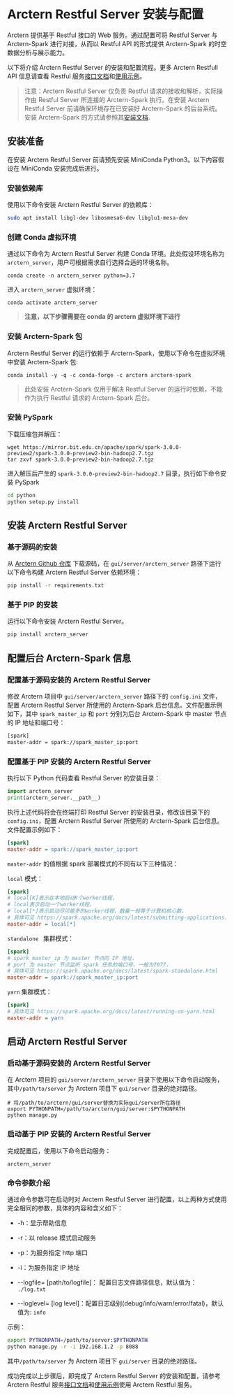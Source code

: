 # Arctern Restful Server 安装与配置

Arctern 提供基于 Restful 接口的 Web 服务。通过配置可将 Restful Server 与 Arctern-Spark 进行对接，从而以 Restful API 的形式提供 Arctern-Spark 的时空数据分析与展示能力。

以下将介绍 Arctern Restful Server 的安装和配置流程。更多 Arctern Restfull API 信息请查看 Restful 服务[接口文档](./api/api.html)和[使用示例](./restful_quick_start.md)。

> 注意：Arctern Restful Server 仅负责 Restful 请求的接收和解析，实际操作由 Restful Server 所连接的 Arctern-Spark 执行。在安装 Arctern Restful Server 前请确保环境存在已安装好 Arctern-Spark 的后台系统。安装 Arctern-Spark 的方式请参照其[安装文档](../spark/installation_and_deployment/installation_and_deployment.html).

## 安装准备

在安装 Arctern Restful Server 前请预先安装 MiniConda Python3。以下内容假设在 MiniConda 安装完成后进行。

### 安装依赖库

使用以下命令安装 Arctern Restful Server 的依赖库：
```bash
sudo apt install libgl-dev libosmesa6-dev libglu1-mesa-dev
```

### 创建 Conda 虚拟环境

通过以下命令为 Arctern Restful Server 构建 Conda 环境。此处假设环境名称为 `arctern_server`，用户可根据需求自行选择合适的环境名称。

```shell
conda create -n arctern_server python=3.7
```

进入 `arctern_server` 虚拟环境：
```shell
conda activate arctern_server
```

> **注意，以下步骤需要在 conda 的 arctern 虚拟环境下进行**

### 安装 Arctern-Spark 包

Arctern Restful Server 的运行依赖于 Arctern-Spark，使用以下命令在虚拟环境中安装 Arctern-Spark 包:

```shell
conda install -y -q -c conda-forge -c arctern arctern-spark
```

> 此处安装 Arctern-Spark 仅用于解决 Restful Server 的运行时依赖，不能作为执行 Restful 请求的 Arctern-Spark 后台。

### 安装 PySpark

下载压缩包并解压：

```shell
wget https://mirror.bit.edu.cn/apache/spark/spark-3.0.0-preview2/spark-3.0.0-preview2-bin-hadoop2.7.tgz
tar zxvf spark-3.0.0-preview2-bin-hadoop2.7.tgz
```

进入解压后产生的 `spark-3.0.0-preview2-bin-hadoop2.7` 目录，执行如下命令安装 PySpark

```bash
cd python
python setup.py install
```

## 安装 Arctern Restful Server

### 基于源码的安装

从 [Arctern Github 仓库](https://github.com/zilliztech/arctern) 下载源码，在 `gui/server/arctern_server` 路径下运行以下命令构建 Arctern Restful Server 依赖环境：

```bash
pip install -r requirements.txt
```

### 基于 PIP 的安装

运行以下命令安装 Arctern Restful Server。

```bash
pip install arctern_server
```

## 配置后台 Arctern-Spark 信息

### 配置基于源码安装的 Arctern Restful Server

修改 Arctern 项目中 `gui/server/arctern_server` 路径下的 `config.ini` 文件，配置 Arctern Restful Server 所使用的 Arctern-Spark 后台信息。文件配置示例如下，其中 `spark_master_ip` 和 `port` 分别为后台 Arctern-Spark 中 master 节点的 IP 地址和端口号：

```bash
[spark]
master-addr = spark://spark_master_ip:port
```

### 配置基于 PIP 安装的 Arctern Restful Server

执行以下 Python 代码查看 Restful Server 的安装目录：

```python
import arctern_server
print(arctern_server.__path__)
```

执行上述代码将会在终端打印 Restful Server 的安装目录，修改该目录下的 `config.ini`，配置 Arctern Restful Server 所使用的 Arctern-Spark 后台信息。文件配置示例如下：

```ini
[spark]
master-addr = spark://spark_master_ip:port
```

`master-addr` 的值根据 spark 部署模式的不同有以下三种情况：

`local` 模式：

```ini
[spark]
# local[K]表示在本地启动K个worker线程，
# local表示启动一个worker线程，
# local[*]表示启动尽可能多的worker线程，数量一般等于计算机核心数，
# 具体可见 https://spark.apache.org/docs/latest/submitting-applications.html
master-addr = local[*]
```

`standalone ` 集群模式：

```ini
[spark]
# spark_master_ip 为 master 节点的 IP 地址，
# port 为 master 节点监听 spark 任务的端口号，一般为7077，
# 具体可见 https://spark.apache.org/docs/latest/spark-standalone.html
master-addr = spark://spark_master_ip:port
```

`yarn` 集群模式：

```ini
[spark]
# 具体可见 https://spark.apache.org/docs/latest/running-on-yarn.html
master-addr = yarn
```

## 启动 Arctern Restful Server

### 启动基于源码安装的 Arctern Restful Server

在 Arctern 项目的 `gui/server/arctern_server` 目录下使用以下命令启动服务，其中`/path/to/server` 为 Arctern 项目下 `gui/server` 目录的绝对路径。

```shell
# 将/path/to/arctern/gui/server替换为实际gui/server所在路径
export PYTHONPATH=/path/to/arctern/gui/server:$PYTHONPATH
python manage.py
```

### 启动基于 PIP 安装的 Arctern Restful Server

完成配置后，使用以下命令启动服务：

```shell
arctern_server
```

### 命令参数介绍

通过命令参数可在启动时对 Arctern Restful Server 进行配置，以上两种方式使用完全相同的参数，具体的内容和含义如下：


* -h：显示帮助信息

* -r：以 release 模式启动服务

* -p：为服务指定 http 端口

* -i：为服务指定 IP 地址

* --logfile= [path/to/logfile]： 配置日志文件路径信息，默认值为：` ./log.txt`

* --loglevel= [log level]：配置日志级别(debug/info/warn/error/fatal)，默认值为: `info` 

示例：

```bash
export PYTHONPATH=/path/to/server:$PYTHONPATH
python manage.py -r -i 192.168.1.2 -p 8088 
```

其中`/path/to/server` 为 Arctern 项目下 `gui/server` 目录的绝对路径。


成功完成以上步骤后，即完成了 Arctern Restful Server 的安装和配置，请参考 Arctern Restful 服务[接口文档](./api/api.html)和[使用示例](./restful_quick_start.md)使用 Arctern Restful 服务。

